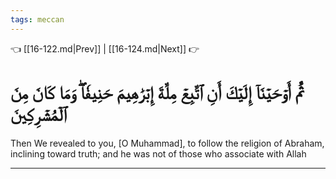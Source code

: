 ```yaml
---
tags: meccan
---
```


👈 [[16-122.md|Prev]] | [[16-124.md|Next]] 👉

# ثُمَّ أَوۡحَيۡنَآ إِلَيۡكَ أَنِ ٱتَّبِعۡ مِلَّةَ إِبۡرَٰهِيمَ حَنِيفٗاۖ وَمَا كَانَ مِنَ ٱلۡمُشۡرِكِينَ

Then We revealed to you, [O Muhammad], to follow the religion of Abraham, inclining toward truth; and he was not of those who associate with Allah

---

